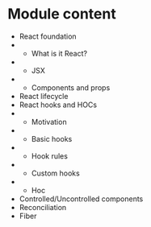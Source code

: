 # Module content

- React foundation
- - What is it React?​
- - JSX
- - Components and props
- React lifecycle​
- React hooks and HOCs​
- - Motivation
- - Basic hooks
- - Hook rules
- - Custom hooks
- - Hoc
- Controlled/Uncontrolled components
- Reconciliation
- Fiber​
